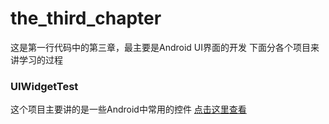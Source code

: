# the_third_chapter
这是第一行代码中的第三章，最主要是Android UI界面的开发
下面分各个项目来讲学习的过程
### UIWidgetTest
这个项目主要讲的是一些Android中常用的控件
[点击这里查看](https://github.com/ordinarylyp/the_third_chapter/blob/master/UIWidgetTest/app/src/main/res/layout/activity_main.xml)
